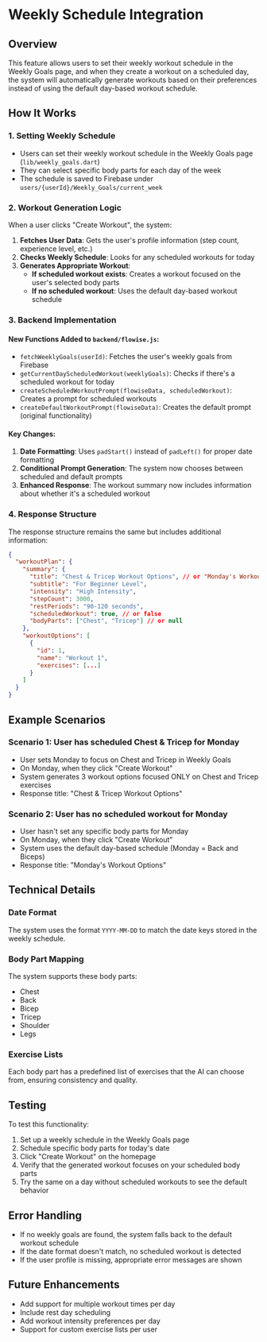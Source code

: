# Weekly Schedule Integration

## Overview

This feature allows users to set their weekly workout schedule in the Weekly Goals page, and when they create a workout on a scheduled day, the system will automatically generate workouts based on their preferences instead of using the default day-based workout schedule.

## How It Works

### 1. Setting Weekly Schedule
- Users can set their weekly workout schedule in the Weekly Goals page (`lib/weekly_goals.dart`)
- They can select specific body parts for each day of the week
- The schedule is saved to Firebase under `users/{userId}/Weekly_Goals/current_week`

### 2. Workout Generation Logic
When a user clicks "Create Workout", the system:

1. **Fetches User Data**: Gets the user's profile information (step count, experience level, etc.)
2. **Checks Weekly Schedule**: Looks for any scheduled workouts for today
3. **Generates Appropriate Workout**:
   - **If scheduled workout exists**: Creates a workout focused on the user's selected body parts
   - **If no scheduled workout**: Uses the default day-based workout schedule

### 3. Backend Implementation

#### New Functions Added to `backend/flowise.js`:

- `fetchWeeklyGoals(userId)`: Fetches the user's weekly goals from Firebase
- `getCurrentDayScheduledWorkout(weeklyGoals)`: Checks if there's a scheduled workout for today
- `createScheduledWorkoutPrompt(flowiseData, scheduledWorkout)`: Creates a prompt for scheduled workouts
- `createDefaultWorkoutPrompt(flowiseData)`: Creates the default prompt (original functionality)

#### Key Changes:

1. **Date Formatting**: Uses `padStart()` instead of `padLeft()` for proper date formatting
2. **Conditional Prompt Generation**: The system now chooses between scheduled and default prompts
3. **Enhanced Response**: The workout summary now includes information about whether it's a scheduled workout

### 4. Response Structure

The response structure remains the same but includes additional information:

```json
{
  "workoutPlan": {
    "summary": {
      "title": "Chest & Tricep Workout Options", // or "Monday's Workout Options"
      "subtitle": "For Beginner Level",
      "intensity": "High Intensity",
      "stepCount": 3000,
      "restPeriods": "90-120 seconds",
      "scheduledWorkout": true, // or false
      "bodyParts": ["Chest", "Tricep"] // or null
    },
    "workoutOptions": [
      {
        "id": 1,
        "name": "Workout 1",
        "exercises": [...]
      }
    ]
  }
}
```

## Example Scenarios

### Scenario 1: User has scheduled Chest & Tricep for Monday
- User sets Monday to focus on Chest and Tricep in Weekly Goals
- On Monday, when they click "Create Workout"
- System generates 3 workout options focused ONLY on Chest and Tricep exercises
- Response title: "Chest & Tricep Workout Options"

### Scenario 2: User has no scheduled workout for Monday
- User hasn't set any specific body parts for Monday
- On Monday, when they click "Create Workout"
- System uses the default day-based schedule (Monday = Back and Biceps)
- Response title: "Monday's Workout Options"

## Technical Details

### Date Format
The system uses the format `YYYY-MM-DD` to match the date keys stored in the weekly schedule.

### Body Part Mapping
The system supports these body parts:
- Chest
- Back
- Bicep
- Tricep
- Shoulder
- Legs

### Exercise Lists
Each body part has a predefined list of exercises that the AI can choose from, ensuring consistency and quality.

## Testing

To test this functionality:

1. Set up a weekly schedule in the Weekly Goals page
2. Schedule specific body parts for today's date
3. Click "Create Workout" on the homepage
4. Verify that the generated workout focuses on your scheduled body parts
5. Try the same on a day without scheduled workouts to see the default behavior

## Error Handling

- If no weekly goals are found, the system falls back to the default workout schedule
- If the date format doesn't match, no scheduled workout is detected
- If the user profile is missing, appropriate error messages are shown

## Future Enhancements

- Add support for multiple workout times per day
- Include rest day scheduling
- Add workout intensity preferences per day
- Support for custom exercise lists per user 